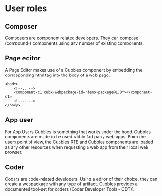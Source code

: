 # User roles

## Composer

Composers are component related developers. They can compose \(compound-\) components using any number of existing components.

## Page editor

A Page Editor makes use of a Cubbles component by embedding the corresponding html tag into the body of a web page.

```markup
<body>
    <!--...-->
    <component-c1 cubx-webpackage-id="demo-package@1.0"></component-c1>
    <!--...-->
</body>
```

## App user

For App Users Cubbles is something that works under the hood. Cubbles components are made to be used within 3rd party web apps. From the users point of view, the Cubbles [RTE](../rte/) and Cubbles components are loaded as any other resources when requesting a web app from their local web browser.

## Coder

Coders are code-related developers. Using a editor of their choice, they can create a webpackage with any type of artifact. Cubbles provides a documented tool-set for coders \(Coder Developer Tools - CDT\)].

